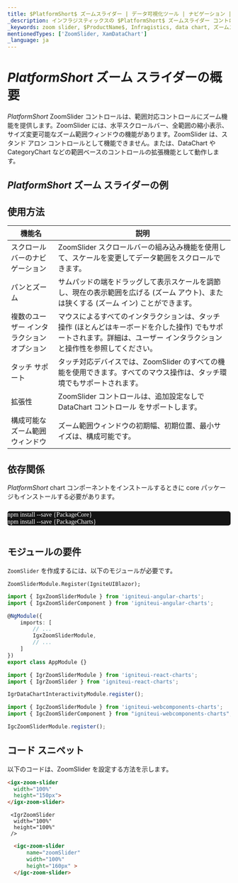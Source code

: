 ```yaml
---
title: $PlatformShort$ ズームスライダー | データ可視化ツール | ナビゲーション | ズーム | データ チャート | データ バインディング | インフラジスティックス
_description: インフラジスティックスの $PlatformShort$ ズームスライダー コントロールを使用して、最小値と最大値を表す 2 つのハンドルのデータ サブセットを簡単に表示します。$ProductName$ ズームスライダーでデータの可視化を向上させます。
_keywords: zoom slider, $ProductName$, Infragistics, data chart, ズームスライダー, インフラジスティックス, データ チャート
mentionedTypes: ['ZoomSlider, XamDataChart']
_language: ja
---
```

# $PlatformShort$ ズーム スライダーの概要
$PlatformShort$ ZoomSlider コントロールは、範囲対応コントロールにズーム機能を提供します。ZoomSlider には、水平スクロールバー、全範囲の縮小表示、サイズ変更可能なズーム範囲ウィンドウの機能があります。ZoomSlider は、スタンド アロン コントロールとして機能できません。または、DataChart や CategoryChart などの範囲ベースのコントロールの拡張機能として動作します。

## $PlatformShort$ ズーム スライダーの例


<code-view style="height: 600px" 
           data-demos-base-url="{environment:dvDemosBaseUrl}" 
           iframe-src="{environment:dvDemosBaseUrl}/charts/zoomslider-overview" alt="$PlatformShort$ ズーム スライダーの例">
</code-view>

<sample-button src="charts/zoomslider/overview"></sample-button>

<div class="divider--half"></div>

## 使用方法

機能名|説明
--------------------|-----------------------
スクロールバーのナビゲーション|ZoomSlider スクロールバーの組み込み機能を使用して、スケールを変更してデータ範囲をスクロールできます。
パンとズーム|サムパッドの端をドラッグして表示スケールを調節し、現在の表示範囲を広げる (ズーム アウト)、または狭くする (ズーム イン) ことができます。
複数のユーザー インタラクション オプション|マウスによるすべてのインタラクションは、タッチ操作 (ほとんどはキーボードを介した操作) でもサポートされます。詳細は、ユーザー インタラクションと操作性を参照してください。
タッチ サポート|タッチ対応デバイスでは、ZoomSlider のすべての機能を使用できます。すべてのマウス操作は、タッチ環境でもサポートされます。
拡張性|ZoomSlider コントロールは、追加設定なしで DataChart コントロール をサポートします。
構成可能なズーム範囲ウィンドウ|ズーム範囲ウィンドウの初期幅、初期位置、最小サイズは、構成可能です。

<!-- Angular, React, WebComponents -->
## 依存関係
$PlatformShort$ chart コンポーネントをインストールするときに core パッケージもインストールする必要があります。

<pre style="background:#141414;color:white;display:inline-block;padding:16x;margin-top:10px;font-family:'Consolas';border-radius:5px;width:100%">
npm install --save {PackageCore}
npm install --save {PackageCharts}
</pre>
<!-- end: Angular, React, WebComponents -->

## モジュールの要件
`ZoomSlider` を作成するには、以下のモジュールが必要です。

```razor
ZoomSliderModule.Register(IgniteUIBlazor);
```

```ts
import { IgxZoomSliderModule } from 'igniteui-angular-charts';
import { IgxZoomSliderComponent } from 'igniteui-angular-charts';

@NgModule({
    imports: [
        // ...
        IgxZoomSliderModule,
        // ...
    ]
})
export class AppModule {}
```

```ts
import { IgrZoomSliderModule } from 'igniteui-react-charts';
import { IgrZoomSlider } from 'igniteui-react-charts';

IgrDataChartInteractivityModule.register();
```

```ts
import { IgcZoomSliderModule } from 'igniteui-webcomponents-charts';
import { IgcZoomSliderComponent } from "igniteui-webcomponents-charts";

IgcZoomSliderModule.register();

```

## コード スニペット
以下のコードは、ZoomSlider を設定する方法を示します。

```html
<igx-zoom-slider
  width="100%"
  height="150px">
</igx-zoom-slider>
```

```tsx
 <IgrZoomSlider
  width="100%"
  height="100%"
 />
```


```html
  <igc-zoom-slider
      name="zoomSlider"
      width="100%"
      height="160px" >
  </igc-zoom-slider>
```
<div class="divider--half"></div>